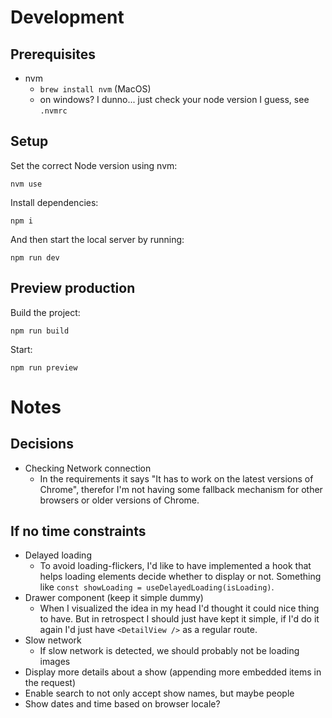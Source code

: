 # Development

## Prerequisites

- nvm
  - `brew install nvm` (MacOS)
  - on windows? I dunno... just check your node version I guess, see `.nvmrc`

## Setup

Set the correct Node version using nvm:

    nvm use

Install dependencies:

    npm i

And then start the local server by running:

    npm run dev

## Preview production

Build the project:

    npm run build

Start:

    npm run preview

# Notes

## Decisions

- Checking Network connection
  - In the requirements it says "It has to work on the latest
    versions of Chrome", therefor I'm not having some fallback mechanism for other browsers or older versions of Chrome.

## If no time constraints

- Delayed loading
  - To avoid loading-flickers, I'd like to have implemented a hook that helps loading elements decide whether to display or not. Something like `const showLoading = useDelayedLoading(isLoading)`.
- Drawer component (keep it simple dummy)
  - When I visualized the idea in my head I'd thought it could nice thing to have. But in retrospect I should just have kept it simple, if I'd do it again I'd just have `<DetailView />` as a regular route.
- Slow network
  - If slow network is detected, we should probably not be loading images
- Display more details about a show (appending more embedded items in the request)
- Enable search to not only accept show names, but maybe people
- Show dates and time based on browser locale?
